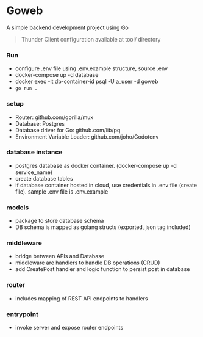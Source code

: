 # Goweb
A simple backend development project using Go

> Thunder Client configuration available at tool/ directory

### Run
- configure .env file using .env.example structure, source .env
- docker-compose up -d database 
- docker exec -it db-container-id psql -U a_user -d goweb
- `go run .`

### setup
- Router: github.com/gorilla/mux
- Database: Postgres
- Database driver for Go: github.com/lib/pq 
- Environment Variable Loader: github.com/joho/Godotenv

### database instance
- postgres database as docker container. (docker-compose up -d service_name)
- create database tables
- if database container hosted in cloud, use credentials in .env file (create file). sample .env file is .env.example

### models
- package to store database schema
- DB schema is mapped as golang structs (exported, json tag included)

### middleware
- bridge between APIs and Database
- middleware are handlers to handle DB operations (CRUD)
- add CreatePost handler and logic function to persist post in database

### router
- includes mapping of REST API endpoints to handlers

### entrypoint
- invoke server and expose router endpoints
